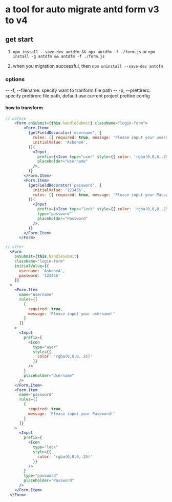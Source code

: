 # a tool for auto migrate antd form v3 to v4

## get start

1. `npm install --save-dev antdfm && npx antdfm -f ./form.js` or `npm install -g antdfm && antdfm -f ./form.js`

2. when you migration successful, then `npm uninstall --save-dev antdfm`

### options 
-- -f, --filename: specify want to tranform file path
-- -p, --prettirerc: specify prettirerc file path, default use current project prettire config 

#### how to transform

```jsx
// before
    <Form onSubmit={this.handleSubmit} className="login-form">
        <Form.Item>
          {getFieldDecorator('username', {
            rules: [{ required: true, message: 'Please input your username!' }],
            initialValue: 'AshoneA',
          })(
            <Input
              prefix={<Icon type="user" style={{ color: 'rgba(0,0,0,.25)' }} />}
              placeholder="Username"
            />,
          )}
        </Form.Item>
        <Form.Item>
          {getFieldDecorator('password', {
            initialValue: '123456',
            rules: [{ required: true, message: 'Please input your Password!' }],
          })(
            <Input
              prefix={<Icon type="lock" style={{ color: 'rgba(0,0,0,.25)' }} />}
              type="password"
              placeholder="Password"
            />,
          )}
        </Form.Item>
      </Form>

// after
  <Form
    onSubmit={this.handleSubmit}
    className="login-form"
    initialValue={{
      username: 'AshoneA',
      password: '123456'
    }}
  >
    <Form.Item
      name="username"
      rules={[
        {
          required: true,
          message: 'Please input your username!'
        }
      ]}
    >
      <Input
        prefix={
          <Icon
            type="user"
            style={{
              color: 'rgba(0,0,0,.25)'
            }}
          />
        }
        placeholder="Username"
      />
    </Form.Item>
    <Form.Item
      name="password"
      rules={[
        {
          required: true,
          message: 'Please input your Password!'
        }
      ]}
    >
      <Input
        prefix={
          <Icon
            type="lock"
            style={{
              color: 'rgba(0,0,0,.25)'
            }}
          />
        }
        type="password"
        placeholder="Password"
      />
    </Form.Item>
  </Form>

```
